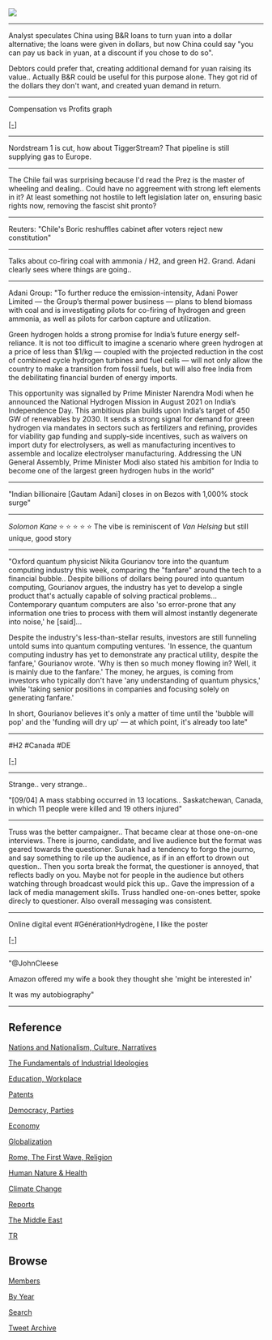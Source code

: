 <img src="https://drive.google.com/uc?export=view&id=1B2wf9R7AMH1d7Vw6e2mucLbIQ5NSjir7"/>

---

Analyst speculates China using B&R loans to turn yuan into a dollar
alternative; the loans were given in dollars, but now China could say
"you can pay us back in yuan, at a discount if you chose to do so".

Debtors could prefer that, creating additional demand for yuan raising
its value.. Actually B&R could be useful for this purpose alone. They
got rid of the dollars they don't want, and created yuan demand in
return.

---

Compensation vs Profits graph

[[-]](2019/05/stats.html#compprof)

---

Nordstream 1 is cut, how about TiggerStream?  That pipeline is still
supplying gas to Europe.

---

The Chile fail was surprising because I'd read the Prez is the master
of wheeling and dealing.. Could have no aggreement with strong left
elements in it? At least something not hostile to left legislation
later on, ensuring basic rights now, removing the fascist shit pronto?

---

Reuters: "Chile's Boric reshuffles cabinet after voters reject new constitution"

---

Talks about co-firing coal with ammonia / H2, and green
H2. Grand. Adani clearly sees where things are going..

---

Adani Group: "To further reduce the emission-intensity, Adani Power
Limited — the Group’s thermal power business — plans to blend biomass
with coal and is investigating pilots for co-firing of hydrogen and
green ammonia, as well as pilots for carbon capture and utilization.

Green hydrogen holds a strong promise for India’s future energy
self-reliance. It is not too difficult to imagine a scenario where
green hydrogen at a price of less than $1/kg — coupled with the
projected reduction in the cost of combined cycle hydrogen turbines
and fuel cells — will not only allow the country to make a transition
from fossil fuels, but will also free India from the debilitating
financial burden of energy imports.

This opportunity was signalled by Prime Minister Narendra Modi when he
announced the National Hydrogen Mission in August 2021 on India’s
Independence Day. This ambitious plan builds upon India’s target of
450 GW of renewables by 2030. It sends a strong signal for demand for
green hydrogen via mandates in sectors such as fertilizers and
refining, provides for viability gap funding and supply-side
incentives, such as waivers on import duty for electrolysers, as well
as manufacturing incentives to assemble and localize electrolyser
manufacturing. Addressing the UN General Assembly, Prime Minister Modi
also stated his ambition for India to become one of the largest green
hydrogen hubs in the world"

---

"Indian billionaire [Gautam Adani] closes in on Bezos with 1,000% stock surge"

---

*Solomon Kane* ⭐ ⭐ ⭐ ⭐ ⭐ The vibe is reminiscent of *Van Helsing*
but still unique, good story

---

"Oxford quantum physicist Nikita Gourianov tore into the quantum
computing industry this week, comparing the "fanfare" around the tech
to a financial bubble.. Despite billions of dollars being poured into
quantum computing, Gourianov argues, the industry has yet to develop a
single product that's actually capable of solving practical
problems... Contemporary quantum computers are also 'so error-prone
that any information one tries to process with them will almost
instantly degenerate into noise,' he [said]...

Despite the industry's less-than-stellar results, investors are still
funneling untold sums into quantum computing ventures. 'In essence,
the quantum computing industry has yet to demonstrate any practical
utility, despite the fanfare,' Gourianov wrote. 'Why is then so much
money flowing in? Well, it is mainly due to the fanfare.' The money,
he argues, is coming from investors who typically don't have 'any
understanding of quantum physics,' while 'taking senior positions in
companies and focusing solely on generating fanfare.'

In short, Gourianov believes it's only a matter of time until the
'bubble will pop' and the 'funding will dry up' — at which point, it's
already too late"

---

\#H2 \#Canada \#DE

[[-]](https://twitter.com/JustinTrudeau/status/1562246803784974337)

---

Strange.. very strange..

"[09/04] A mass stabbing occurred in 13 locations.. Saskatchewan,
Canada, in which 11 people were killed and 19 others injured"

---

Truss was the better campaigner.. That became clear at those
one-on-one interviews. There is journo, candidate, and live audience
but the format was geared towards the questioner. Sunak had a tendency
to forgo the journo, and say something to rile up the audience, as if
in an effort to drown out question.. Then you sorta break the format,
the questioner is annoyed, that reflects badly on you. Maybe not for
people in the audience but others watching through broadcast would
pick this up.. Gave the impression of a lack of media management
skills. Truss handled one-on-ones better, spoke direcly to
questioner. Also overall messaging was consistent.

---

Online digital event \#GénérationHydrogène, I like the poster

[[-]](https://pbs.twimg.com/media/Fb5xqlFWAAA8SDH?format=jpg&name=small)

---

"@JohnCleese

Amazon offered my wife a book they thought she 'might be interested in'

It was my autobiography"

---

## Reference

[Nations and Nationalism, Culture, Narratives](2013/02/nations-and-nationalism.html)

[The Fundamentals of Industrial Ideologies](2011/04/fundamentals-of-industrial-ideologies.html)

[Education, Workplace](2017/09/education-workplace.html)

[Patents](2018/09/patents.html)

[Democracy, Parties](2016/11/democracy.html)

[Economy](2018/05/economy.html)

[Globalization](2018/09/globalization.html)

[Rome, The First Wave, Religion](2017/12/rome.html)

[Human Nature & Health](2020/07/human-nature.html)

[Climate Change](2018/12/climate.html)

[Reports](2019/05/reports.html)

[The Middle East](2019/07/middleeast.html)

[TR](../tr)

## Browse

[Members](2022/08/members.html)

[By Year](years.html)

[Search](search.html)

[Tweet Archive](tweets/index.html)

